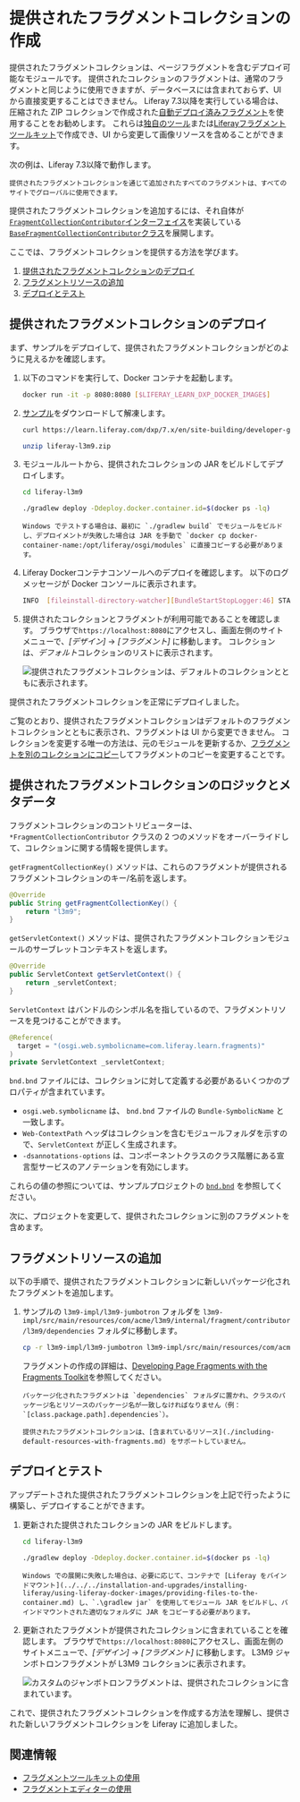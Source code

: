 # 提供されたフラグメントコレクションの作成

提供されたフラグメントコレクションは、ページフラグメントを含むデプロイ可能なモジュールです。 提供されたコレクションのフラグメントは、通常のフラグメントと同じように使用できますが、データベースには含まれておらず、UI から直接変更することはできません。 Liferay 7.3以降を実行している場合は、圧縮された ZIP コレクションで作成された[自動デプロイ済みフラグメント](./auto-deploying-fragments.md)を使用することをお勧めします。 これらは[独自のツール](./using-the-fragments-toolkit.md#collection-format-overview)または[Liferayフラグメントツールキット](./using-the-fragments-toolkit.md)で作成でき、UI から変更して画像リソースを含めることができます。

次の例は、Liferay 7.3以降で動作します。

```{note}
提供されたフラグメントコレクションを通じて追加されたすべてのフラグメントは、すべてのサイトでグローバルに使用できます。
```

提供されたフラグメントコレクションを追加するには、それ自体が[`FragmentCollectionContributor`インターフェイス](https://docs.liferay.com/dxp/apps/fragment/latest/javadocs/com/liferay/fragment/contributor/FragmentCollectionContributor.html)を実装している[`BaseFragmentCollectionContributor`クラス](https://docs.liferay.com/dxp/apps/fragment/latest/javadocs/com/liferay/fragment/contributor/BaseFragmentCollectionContributor.html)を展開します。

ここでは、フラグメントコレクションを提供する方法を学びます。

1.  [提供されたフラグメントコレクションのデプロイ](#deploy-a-contributed-fragment-collection)
2.  [フラグメントリソースの追加](#add-the-fragment-resources)
3.  [デプロイとテスト](#deploy-and-test)

## 提供されたフラグメントコレクションのデプロイ

まず、サンプルをデプロイして、提供されたフラグメントコレクションがどのように見えるかを確認します。

1.  以下のコマンドを実行して、Docker コンテナを起動します。

    ``` bash
    docker run -it -p 8080:8080 [$LIFERAY_LEARN_DXP_DOCKER_IMAGE$]
    ```

2.  [サンプル](https://learn.liferay.com/dxp/7.x/en/site-building/developer-guide/developing-page-fragments/liferay-l3m9.zip)をダウンロードして解凍します。

    ``` bash
    curl https://learn.liferay.com/dxp/7.x/en/site-building/developer-guide/developing-page-fragments/liferay-l3m9.zip -O
    ```

    ``` bash
    unzip liferay-l3m9.zip
    ```

3.  モジュールルートから、提供されたコレクションの JAR をビルドしてデプロイします。

    ``` bash
    cd liferay-l3m9
    ```

    ``` bash
    ./gradlew deploy -Ddeploy.docker.container.id=$(docker ps -lq)
    ```

    ```{note}
    Windows でテストする場合は、最初に `./gradlew build` でモジュールをビルドし、デプロイメントが失敗した場合は JAR を手動で `docker cp docker-container-name:/opt/liferay/osgi/modules` に直接コピーする必要があります。
    ```

4.  Liferay Dockerコンテナコンソールへのデプロイを確認します。 以下のログ メッセージが Docker コンソールに表示されます。

    ``` bash
    INFO  [fileinstall-directory-watcher][BundleStartStopLogger:46] STARTED com.acme.l3m9.impl_1.0.0 [1824]
    ```

5.  提供されたコレクションとフラグメントが利用可能であることを確認します。 ブラウザで`https://localhost:8080`にアクセスし、画面左側のサイトメニューで、*[デザイン]* → *[フラグメント]* に移動します。 コレクションは、*デフォルト*コレクションのリストに表示されます。

    ![提供されたフラグメントコレクションは、デフォルトのコレクションとともに表示されます。](./creating-a-contributed-fragment-collection/images/01.png)

提供されたフラグメントコレクションを正常にデプロイしました。

ご覧のとおり、提供されたフラグメントコレクションはデフォルトのフラグメントコレクションとともに表示され、フラグメントは UI から変更できません。 コレクションを変更する唯一の方法は、元のモジュールを更新するか、[フラグメントを別のコレクションにコピー](../../displaying-content/using-fragments/managing-page-fragments.md#managing-individual-page-fragments)してフラグメントのコピーを変更することです。

## 提供されたフラグメントコレクションのロジックとメタデータ

フラグメントコレクションのコントリビューターは、`*FragmentCollectionContributor` クラスの 2 つのメソッドをオーバーライドして、コレクションに関する情報を提供します。

`getFragmentCollectionKey()` メソッドは、これらのフラグメントが提供されるフラグメントコレクションのキー/名前を返します。

``` java
@Override
public String getFragmentCollectionKey() {
    return "l3m9";
}
```

`getServletContext()` メソッドは、提供されたフラグメントコレクションモジュールのサーブレットコンテキストを返します。

``` java
@Override
public ServletContext getServletContext() {
    return _servletContext;
}
```

`ServletContext` はバンドルのシンボル名を指しているので、フラグメントリソースを見つけることができます。

``` java
@Reference(
  target = "(osgi.web.symbolicname=com.liferay.learn.fragments)"
)
private ServletContext _servletContext;
```

`bnd.bnd` ファイルには、コレクションに対して定義する必要があるいくつかのプロパティが含まれています。

  - `osgi.web.symbolicname` は、 `bnd.bnd` ファイルの `Bundle-SymbolicName` と一致します。
  - `Web-ContextPath` ヘッダはコレクションを含むモジュールフォルダを示すので、`ServletContext` が正しく生成されます。
  - `-dsannotations-options` は、コンポーネントクラスのクラス階層にある宣言型サービスのアノテーションを有効にします。

これらの値の参照については、サンプルプロジェクトの [`bnd.bnd`](https://learn.liferay.com/dxp/7.x/en/site-building/developer-guide/developing-page-fragments/liferay-l3m9.zip) を参照してください。

次に、プロジェクトを変更して、提供されたコレクションに別のフラグメントを含めます。

## フラグメントリソースの追加

以下の手順で、提供されたフラグメントコレクションに新しいパッケージ化されたフラグメントを追加します。

1.  サンプルの `l3m9-impl/l3m9-jumbotron` フォルダを `l3m9-impl/src/main/resources/com/acme/l3m9/internal/fragment/contributor/l3m9/dependencies` フォルダに移動します。

    ``` bash
    cp -r l3m9-impl/l3m9-jumbotron l3m9-impl/src/main/resources/com/acme/l3m9/internal/fragment/contributor/l3m9/dependencies/
    ```

    フラグメントの作成の詳細は、[Developing Page Fragments with the Fragments Toolkit](./using-the-fragments-toolkit.md)を参照してください。

    ```{note}
    パッケージ化されたフラグメントは `dependencies` フォルダに置かれ、クラスのパッケージ名とリソースのパッケージ名が一致しなければなりません（例： `[class.package.path].dependencies`）。
    ```

    ```{note}
    提供されたフラグメントコレクションは、[含まれているリソース](./including-default-resources-with-fragments.md) をサポートしていません。
    ```

## デプロイとテスト

アップデートされた提供されたフラグメントコレクションを上記で行ったように構築し、デプロイすることができます。

1.  更新された提供されたコレクションの JAR をビルドします。

    ``` bash
    cd liferay-l3m9
    ```

    ``` bash
    ./gradlew deploy -Ddeploy.docker.container.id=$(docker ps -lq)
    ```

    ```{note}
    Windows での展開に失敗した場合は、必要に応じて、コンテナで [Liferay をバインドマウント](../../../installation-and-upgrades/installing-liferay/using-liferay-docker-images/providing-files-to-the-container.md) し、`.\gradlew jar` を使用してモジュール JAR をビルドし、バインドマウントされた適切なフォルダに JAR をコピーする必要があります。
    ```

2.  更新されたフラグメントが提供されたコレクションに含まれていることを確認します。 ブラウザで`https://localhost:8080`にアクセスし、画面左側のサイトメニューで、*[デザイン]* → *[フラグメント]* に移動します。 L3M9 ジャンボトロンフラグメントが L3M9 コレクションに表示されます。

    ![カスタムのジャンボトロンフラグメントは、提供されたコレクションに含まれています。](./creating-a-contributed-fragment-collection/images/02.png)

これで、提供されたフラグメントコレクションを作成する方法を理解し、提供された新しいフラグメントコレクションを Liferay に追加しました。

## 関連情報

  - [フラグメントツールキットの使用](./using-the-fragments-toolkit.md)
  - [フラグメントエディターの使用](./using-the-fragments-editor.md)
